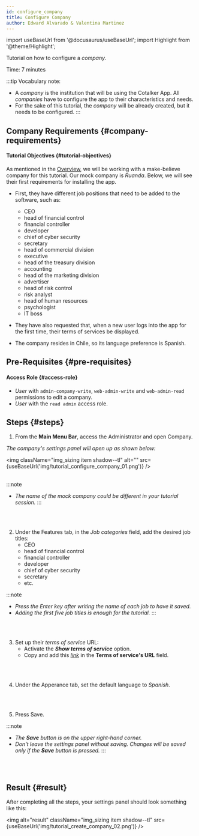 ```yaml
---
id: configure_company
title: Configure Company
author: Edward Alvarado & Valentina Martinez
---
```

import useBaseUrl from '@docusaurus/useBaseUrl';
import Highlight from '@theme/Highlight'; 

Tutorial on how to configure a _company_. 

Time: 7 minutes

:::tip Vocabulary note:
- A _company_ is the institution that will be using the Cotalker App. All _companies_ have to configure the app to their characteristics and needs. 
- For the sake of this tutorial, the _company_ will be already created, but it needs to be configured. 
:::

## Company Requirements {#company-requirements}
#### Tutorial Objectives {#tutorial-objectives}

As mentioned in the [Overview](../tutorial_overview), we will be working with a make-believe company for this tutorial. Our mock company is _Ruanda_. Below, we will see their first requirements for installing the app.

- First, they have different job positions that need to be added to the software, such as:
  - CEO
  - head of financial control
  - financial controller
  - developer
  - chief of cyber security
  - secretary
  - head of commercial division
  - executive
  - head of the treasury division
  - accounting
  - head of the marketing division
  - advertiser
  - head of risk control
  - risk analyst
  - head of human resources
  - psychologist
  - IT boss

- They have also requested that, when a new user logs into the app for the first time, their terms of services be displayed.

- The company resides in Chile, so its language preference is Spanish.

## Pre-Requisites {#pre-requisites}
#### Access Role {#access-role}
* _User_ with `admin-company-write`, `web-admin-write` and `web-admin-read` permissions to edit a company.
* _User_ with the `read admin` access role.

## Steps {#steps}
<div className="alert alert--secondary">

1. From the **Main Menu Bar**, access the <span className="badge badge--primary">Administrator</span> and open <span className="badge badge--primary">Company</span>.

  _The company's settings panel will open up as shown below:_

<img className="img_sizing item shadow--tl" alt="" src={useBaseUrl('img/tutorial_configure_company_01.png')} /> 
<br/>
<br/>

:::note 
- _The name of the mock company could be different in your tutorial session._
:::

</div>
<br></br>

<div className="alert alert--secondary">

2. Under the <span className="badge badge--primary">Features</span> tab, in the _Job categories_ field, add the desired job titles:
    - CEO
    - head of financial control
    - financial controller
    - developer
    - chief of cyber security
    - secretary
    - etc.

:::note
  - _Press the Enter key after writing the name of each job to have it saved._
  - _Adding the first five job titles is enough for the tutorial._
:::

</div>
<br></br>

<div className="alert alert--secondary">

3. Set up their _terms of service_ URL:
    - Activate the ***Show terms of service*** option.
    - Copy and add this [*link*](https://docs.google.com/document/d/e/2PACX-1vQSIQFLoNStF9hQ_RJyUWyXrpCl3kqSPRJxATlFHrcYcJtQLZY1ZKnAsGqNogyRe7f0UJGVNuxZSeeB/pub) in the **Terms of service's URL** field.

</div>
<br></br>

<div className="alert alert--secondary">

4. Under the <span className="badge badge--primary">Apperance</span> tab, set the default language to _Spanish_.

</div>
<br></br>

<div className="alert alert--secondary">

5. Press <span className="badge badge--primary">Save</span>.

:::note 
- _The **Save** button is on the upper right-hand corner._
- _Don't leave the settings panel without saving. Changes will be saved only if the **Save** button is pressed._
:::

</div>
<br></br>

## Result {#result}
After completing all the steps, your settings panel should look something like this:

<img alt="result" className="img_sizing item shadow--tl" src={useBaseUrl('img/tutorial_create_company_02.png')} />
